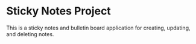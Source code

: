 # Sticky Notes Project

This is a sticky notes and bulletin board application for creating, updating, and deleting notes.

